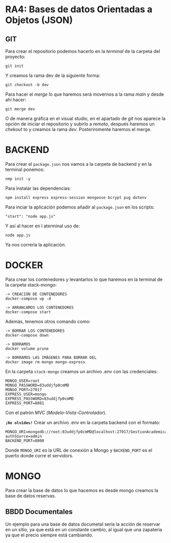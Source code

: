 # RA4: Bases de datos Orientadas a Objetos (JSON)

## GIT
Para crear el repositorio podemos hacerlo en la _terminal_ de la carpeta del proyecto:
```
git init
```
Y creamos la rama dev de la siguiente forma:
```
git checkout -b dev
```
Para hacer el _merge_ lo que haremos será movernos a la rama _main_ y desde ahí hacer:
```
git merge dev
```
O de manera gráfica en el visual studio, en el apartado de _git_ nos aparece la opción de iniciar el repositorio y subirlo a remoto, después haremos un _chekout_ to y creamos la rama _dev_. Posteriromente haremos el merge.

# BACKEND
Para crear el `package.json` nos vamos a la carpeta de backend y en la terminal ponemos:
```
nmp init -y
```
Para instalar las dependencias:
```
npm install express express-session mongoose bcrypt pug dotenv
```

Para inciar la aplicación podemos añadir al `package.json` en los scripts:
```
"start": "node app.js"
```
Y así al hacer en l aterminal uso de:
```
node app.js
```
Ya nos correría la aplicación.

# DOCKER
Para crear los contenedores y levantarlos lo que haremos en la terminal de la carpeta stack-mongo:
```
-> CREACIÓN DE CONTENEDORES
docker-compose up -d

-> ARRANCAMOS LOS CONTENEDORES
docker-compose start
```
Además, tenemos otros comando como:
```
-> BORRAR LOS CONTENEDORES
docker-compose down

-> BORRAMOS
docker volume prune

-> BORRAMOS LAS IMÁGENES PARA BORRAR DEL
docker image rm mongo mongo-express
```

En la carpeta `stack-mongo` creamos un archivo .env con las credenciales:

```
MONGO_USER=root
MONGO_PASSWORD=83uddjfp0cmMD
MONGO_PORT=27017
EXPRESS_USER=mongo
EXPRESS_PASSWORD=83uddjfp0cmMD
EXPRESS_PORT=8081
```

Con el patrón MVC (_Modelo-Vista-Controlador_).

**`¡No olvides!`** Crear un archivo .env en la carpeta backend con el formato:

```
MONGO_URI=mongodb://root:83uddjfp0cmMD@localhost:27017/GestionAcademica?authSource=admin
BACKEND_PORT=8000
```

Donde `MONGO_URI` es la URL de conexión a Mongo y `BACKEND_PORT` es el puerto donde corre el servidors.

# MONGO
Para crear la base de datos lo que hacemos es desde mongo creamos la base de datos reservas.

## BBDD Documentales
Un ejemplo para una base de datos documetal sería la acción de reservar en un sitio, ya que está en un constante cambio, al igual que una zapatería ya que el precio siempre está cambiando.